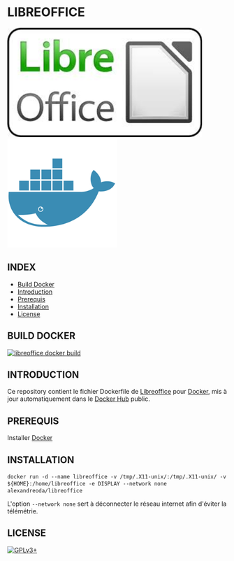 # LIBREOFFICE

![libreoffice](https://raw.githubusercontent.com/oda-alexandre/libreoffice/master/logo-libreoffice.png) ![docker](https://raw.githubusercontent.com/oda-alexandre/libreoffice/master/logo-docker.png)


## INDEX

- [Build Docker](#BUILD)
- [Introduction](#INTRODUCTION)
- [Prerequis](#PREREQUIS)
- [Installation](#INSTALLATION)
- [License](#LICENSE)


## BUILD DOCKER

[![libreoffice docker build](https://img.shields.io/docker/build/alexandreoda/libreoffice.svg)](https://hub.docker.com/r/alexandreoda/libreoffice)


## INTRODUCTION

Ce repository contient le fichier Dockerfile de [Libreoffice](https://www.libreoffice.org/) pour [Docker](https://www.docker.com), mis à jour automatiquement dans le [Docker Hub](https://hub.docker.com/r/alexandreoda/libreoffice/) public.


## PREREQUIS

Installer [Docker](https://www.docker.com)


## INSTALLATION

```
docker run -d --name libreoffice -v /tmp/.X11-unix/:/tmp/.X11-unix/ -v ${HOME}:/home/libreoffice -e DISPLAY --network none alexandreoda/libreoffice
```

L'option `--network none` sert à déconnecter le réseau internet afin d'éviter la télémétrie.


## LICENSE

[![GPLv3+](http://gplv3.fsf.org/gplv3-127x51.png)](https://github.com/oda-alexandre/libreoffice/blob/master/LICENSE)
